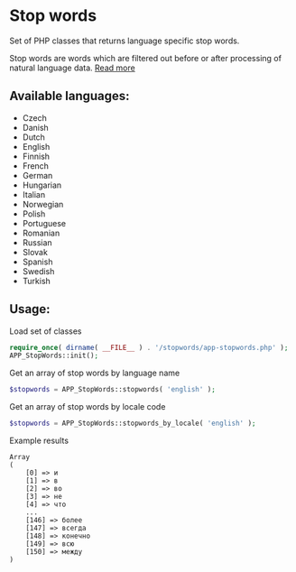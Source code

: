 # Stop words

Set of PHP classes that returns language specific stop words.

Stop words are words which are filtered out before or after processing of natural language data. [Read more](https://en.wikipedia.org/wiki/Stop_words)


## Available languages:

* Czech
* Danish
* Dutch
* English
* Finnish
* French
* German
* Hungarian
* Italian
* Norwegian
* Polish
* Portuguese
* Romanian
* Russian
* Slovak
* Spanish
* Swedish
* Turkish


## Usage:

Load set of classes

```php
require_once( dirname( __FILE__ ) . '/stopwords/app-stopwords.php' );
APP_StopWords::init();
```


Get an array of stop words by language name

```php
$stopwords = APP_StopWords::stopwords( 'english' );
```


Get an array of stop words by locale code

```php
$stopwords = APP_StopWords::stopwords_by_locale( 'english' );
```


Example results

```
Array
(
	[0] => и
	[1] => в
	[2] => во
	[3] => не
	[4] => что
	...
	[146] => более
	[147] => всегда
	[148] => конечно
	[149] => всю
	[150] => между
)
````
